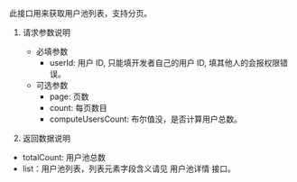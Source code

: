 此接口用来获取用户池列表，支持分页。
1. 请求参数说明
    - 必填参数
        - userId: 用户 ID, 只能填开发者自己的用户 ID, 填其他人的会报权限错误。
    - 可选参数
        - page: 页数
        - count: 每页数目
        - computeUsersCount: 布尔值没，是否计算用户总数。

2. 返回数据说明
- totalCount: 用户池总数
- list：用户池列表，列表元素字段含义请见 用户池详情 接口。